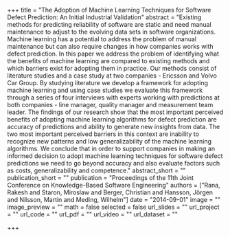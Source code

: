 +++
title = "The Adoption of Machine Learning Techniques for Software Defect Prediction: An Initial Industrial Validation"
abstract = "Existing methods for predicting reliability of software are static and need manual maintenance to adjust to the evolving data sets in software organizations. Machine learning has a potential to address the problem of manual maintenance but can also require changes in how companies works with defect prediction. In this paper we address the problem of identifying what the benefits of machine learning are compared to existing methods and which barriers exist for adopting them in practice. Our methods consist of literature studies and a case study at two companies - Ericsson and Volvo Car Group. By studying literature we develop a framework for adopting machine learning and using case studies we evaluate this framework through a series of four interviews with experts working with predictions at both companies - line manager, quality manager and measurement team leader. The findings of our research show that the most important perceived benefits of adopting machine learning algorithms for defect prediction are accuracy of predictions and ability to generate new insights from data. The two most important perceived barriers in this context are inability to recognize new patterns and low generalizability of the machine learning algorithms. We conclude that in order to support companies in making an informed decision to adopt machine learning techniques for software defect predictions we need to go beyond accuracy and also evaluate factors such as costs, generalizability and competence."
abstract_short = ""
publication_short = ""
publication = "Proceedings of the 11th Joint Conference on Knowledge-Based Software Engineering"
authors = ["Rana, Rakesh and Staron, Miroslaw and Berger, Christian and Hansson, Jörgen and Nilsson, Martin and Meding, Wilhelm"]
date = "2014-09-01"
image = ""
image_preview = ""
math = false
selected = false
url_slides = ""
url_project = ""
url_code = ""
url_pdf = ""
url_video = ""
url_dataset = ""

+++
